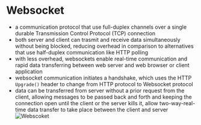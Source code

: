 # **Websocket**
- a communication protocol that use full-duplex channels over a single durable Transmission Control Protocol (TCP) connection
- both server and client can trasmit and receive data simultaneously without being blocked, reducing overhead in comparison to alternatives that use half-duplex communication like HTTP polling
- with less overhead, websockets enable real-time communication and rapid data transferring between web server and web browser or client application
- websocket communication initiates a handshake, which uses the HTTP `Upgrade()` header to change from HTTP protocol to Websocket protocol
- data can be transferred from server without a prior request from the client, allowing messages to be passed back and forth and keeping the connection open until the client or the server kills it, allow two-way-real-time data transfer to take place between the client and server
![Webscoket](https://assets.website-files.com/5ff66329429d880392f6cba2/617a911c0c264f7bfbe7be5f_websocket%20work.png)